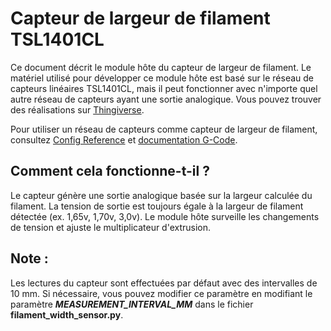 # Capteur de largeur de filament TSL1401CL

Ce document décrit le module hôte du capteur de largeur de filament. Le matériel utilisé pour développer ce module hôte est basé sur le réseau de capteurs linéaires TSL1401CL, mais il peut fonctionner avec n'importe quel autre réseau de capteurs ayant une sortie analogique. Vous pouvez trouver des réalisations sur [Thingiverse](https://www.thingiverse.com/search?q=filament%20width%20sensor).

Pour utiliser un réseau de capteurs comme capteur de largeur de filament, consultez [Config Reference](Config_Reference.md#tsl1401cl_filament_width_sensor) et [documentation G-Code](G-Codes.md#hall_filament_width_sensor).

## Comment cela fonctionne-t-il ?

Le capteur génère une sortie analogique basée sur la largeur calculée du filament. La tension de sortie est toujours égale à la largeur de filament détectée (ex. 1,65v, 1,70v, 3,0v). Le module hôte surveille les changements de tension et ajuste le multiplicateur d'extrusion.

## Note :

Les lectures du capteur sont effectuées par défaut avec des intervalles de 10 mm. Si nécessaire, vous pouvez modifier ce paramètre en modifiant le paramètre ***MEASUREMENT_INTERVAL_MM*** dans le fichier **filament_width_sensor.py**.
